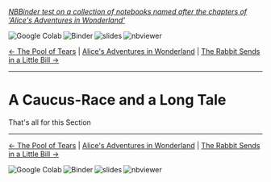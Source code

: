 
<!--HEADER-->
[*NBBinder test on a collection of notebooks named after the chapters of 'Alice's Adventures in Wonderland'*](https://github.com/rmsrosa/nbbinder)

<!--NAVIGATOR-->

<a href="https://colab.research.google.com/github/rmsrosa/nbbinder/blob/master/tests/nb_alice/03.00-A_Caucus-Race_and_a_Long_Tale.ipynb"><img align="left" src="https://colab.research.google.com/assets/colab-badge.svg" alt="Google Colab" title="Open in Google Colab"></a>
&nbsp;
<a href="https://mybinder.org/v2/gh/rmsrosa/nbbinder/master?filepath=tests/nb_alice/03.00-A_Caucus-Race_and_a_Long_Tale.ipynb"><img align="left" src="https://mybinder.org/badge.svg" alt="Binder" title="Open in binder"></a>
&nbsp;
 <a href="https://rmsrosa.github.io/nbbinder/tests/nb_alice/slides/03.00-A_Caucus-Race_and_a_Long_Tale.slides.html"><img align="left" src="https://img.shields.io/badge/view-slides-darkgreen" alt="slides" title="View Slides"></a>
&nbsp;
 <a href="https://nbviewer.jupyter.org/github/rmsrosa/nbbinder/blob/master/tests/nb_alice/03.00-A_Caucus-Race_and_a_Long_Tale.ipynb"><img align="left" src="https://img.shields.io/badge/view in-nbviewer-orange" alt="nbviewer" title="View in NBViewer"></a>
&nbsp;

[<- The Pool of Tears](02.00-The_Pool_of_Tears.ipynb) | [Alice's Adventures in Wonderland](00.00-Alice's_Adventures_in_Wonderland.ipynb) | [The Rabbit Sends in a Little Bill ->](04.00-The_Rabbit_Sends_in_a_Little_Bill.ipynb)

---


# A Caucus-Race and a Long Tale

That's all for this Section

<!--NAVIGATOR-->

---
[<- The Pool of Tears](02.00-The_Pool_of_Tears.ipynb) | [Alice's Adventures in Wonderland](00.00-Alice's_Adventures_in_Wonderland.ipynb) | [The Rabbit Sends in a Little Bill ->](04.00-The_Rabbit_Sends_in_a_Little_Bill.ipynb)

<a href="https://colab.research.google.com/github/rmsrosa/nbbinder/blob/master/tests/nb_alice/03.00-A_Caucus-Race_and_a_Long_Tale.ipynb"><img align="left" src="https://colab.research.google.com/assets/colab-badge.svg" alt="Google Colab" title="Open in Google Colab"></a>

<a href="https://mybinder.org/v2/gh/rmsrosa/nbbinder/master?filepath=tests/nb_alice/03.00-A_Caucus-Race_and_a_Long_Tale.ipynb"><img align="left" src="https://mybinder.org/badge.svg" alt="Binder" title="Open in binder"></a>

 <a href="https://rmsrosa.github.io/nbbinder/tests/nb_alice/slides/03.00-A_Caucus-Race_and_a_Long_Tale.slides.html"><img align="left" src="https://img.shields.io/badge/view-slides-darkgreen" alt="slides" title="View Slides"></a>

 <a href="https://nbviewer.jupyter.org/github/rmsrosa/nbbinder/blob/master/tests/nb_alice/03.00-A_Caucus-Race_and_a_Long_Tale.ipynb"><img align="left" src="https://img.shields.io/badge/view in-nbviewer-orange" alt="nbviewer" title="View in NBViewer"></a>
&nbsp;
